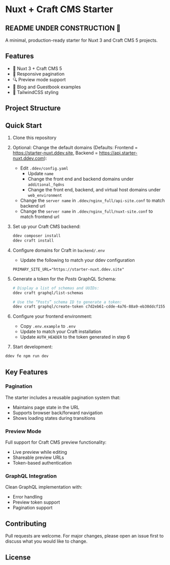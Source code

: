 # Nuxt + Craft CMS Starter

## README UNDER CONSTRUCTION 🚧

A minimal, production-ready starter for Nuxt 3 and Craft CMS 5 projects.

## Features
- 🚀 Nuxt 3 + Craft CMS 5
- 📱 Responsive pagination
- 🔍 Preview mode support
- 📝 Blog and Guestbook examples
- 🎨 TailwindCSS styling

## Project Structure



## Quick Start

1. Clone this repository

1. Optional: Change the default domains (Defaults: Frontend = https://starter-nuxt.ddev.site, Backend = https://api.starter-nuxt.ddev.com):
   - Edit `.ddev/config.yaml`
     - Update `name`
     - Change the front end and backend domains under `additional_fqdns`
     - Change the front end, backend, and virtual host domains under `web_environment`
   - Change the `server name` in `.ddev/nginx_full/api-site.conf` to match backend url
   - Change the `server name` in `.ddev/nginx_full/nuxt-site.conf` to match frontend url

1. Set up your Craft CMS backend:
   ```bash
   ddev composer install
   ddev craft install
   ```

1. Configure domains for Craft in `backend/.env`
   - Update the following to match your ddev configuration
   ```
   PRIMARY_SITE_URL="https://starter-nuxt.ddev.site"
   ```

1. Generate a token for the _Posts_ GraphQL Schema:

   ```bash
   # Display a list of schemas and UUIDs:
   ddev craft graphql/list-schemas

   # Use the “Posts” schema ID to generate a token:
   ddev craft graphql/create-token c7d2eb61-cdde-4a76-88a9-eb30ddcf155b
   ```

1. Configure your frontend environment:
   - Copy `.env.example` to `.env`
   - Update to match your Craft installation
   - Update `AUTH_HEADER` to the token generated in step 6

1.  Start development:
   ```bash
   ddev fe npm run dev
   ```

## Key Features

### Pagination
The starter includes a reusable pagination system that:
- Maintains page state in the URL
- Supports browser back/forward navigation
- Shows loading states during transitions

### Preview Mode
Full support for Craft CMS preview functionality:
- Live preview while editing
- Shareable preview URLs
- Token-based authentication

### GraphQL Integration
Clean GraphQL implementation with:
- Error handling
- Preview token support
- Pagination support

## Contributing

Pull requests are welcome. For major changes, please open an issue first to discuss what you would like to change.

## License
